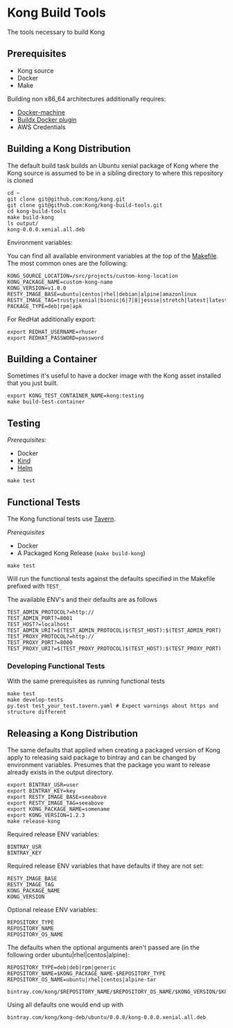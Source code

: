 # Kong Build Tools

The tools necessary to build Kong

## Prerequisites

- Kong source
- Docker
- Make

Building non x86_64 architectures additionally requires:

- [Docker-machine](https://github.com/docker/machine)
- [Buildx Docker plugin](https://github.com/docker/buildx)
- AWS Credentials

## Building a Kong Distribution

The default build task builds an Ubuntu xenial package of Kong where the Kong source is assumed to be
in a sibling directory to where this repository is cloned

```
cd ~
git clone git@github.com:Kong/kong.git
git clone git@github.com:Kong/kong-build-tools.git
cd kong-build-tools
make build-kong
ls output/
kong-0.0.0.xenial.all.deb
```

Environment variables:

You can find all available environment variables at the top of the [Makefile](https://github.com/Kong/kong-build-tools/blob/master/Makefile).
The most common ones are the following:

```
KONG_SOURCE_LOCATION=/src/projects/custom-kong-location
KONG_PACKAGE_NAME=custom-kong-name
KONG_VERSION=v1.0.0
RESTY_IMAGE_BASE=ubuntu|centos|rhel|debian|alpine|amazonlinux
RESTY_IMAGE_TAG=trusty|xenial|bionic|6|7|8|jessie|stretch|latest|latest
PACKAGE_TYPE=deb|rpm|apk
```

For RedHat additionally export:
```
export REDHAT_USERNAME=rhuser
export REDHAT_PASSWORD=password
```

## Building a Container

Sometimes it's useful to have a docker image with the Kong asset installed that you just built.

```
export KONG_TEST_CONTAINER_NAME=kong:testing
make build-test-container
```

## Testing

*Prerequisites:*

- Docker
- [Kind](https://github.com/kubernetes-sigs/kind)
- [Helm](https://github.com/helm/helm)

```
make test
```

## Functional Tests

The Kong functional tests use [Tavern](https://taverntesting.github.io/).

*Prerequisites*

- Docker
- A Packaged Kong Release (`make build-kong`)

```
make test
```

Will run the functional tests against the defaults specified in the Makefile prefixed with `TEST_`

The available ENV's and their defaults are as follows

```
TEST_ADMIN_PROTOCOL?=http://
TEST_ADMIN_PORT?=8001
TEST_HOST?=localhost
TEST_ADMIN_URI?=$(TEST_ADMIN_PROTOCOL)$(TEST_HOST):$(TEST_ADMIN_PORT)
TEST_PROXY_PROTOCOL?=http://
TEST_PROXY_PORT?=8000
TEST_PROXY_URI?=$(TEST_PROXY_PROTOCOL)$(TEST_HOST):$(TEST_PROXY_PORT)
```

### Developing Functional Tests

With the same prerequisites as running functional tests

```
make test
make develop-tests
py.test test_your_test.tavern.yaml # Expect warnings about https and structure different
```

## Releasing a Kong Distribution

The same defaults that applied when creating a packaged version of Kong apply to releasing said package
to bintray and can be changed by environment variables. Presumes that the package you want to release
already exists in the output directory.

```
export BINTRAY_USR=user
export BINTRAY_KEY=key
export RESTY_IMAGE_BASE=seeabove
export RESTY_IMAGE_TAG=seeabove
export KONG_PACKAGE_NAME=somename
export KONG_VERSION=1.2.3
make release-kong
```

Required release ENV variables:
```
BINTRAY_USR
BINTRAY_KEY
```

Required release ENV variables that have defaults if they are not set:
```
RESTY_IMAGE_BASE
RESTY_IMAGE_TAG
KONG_PACKAGE_NAME
KONG_VERSION
```

Optional release ENV variables:
```
REPOSITORY_TYPE
REPOSITORY_NAME
REPOSITORY_OS_NAME
```

The defaults when the optional arguments aren't passed are (in the following order ubuntu|rhel|centos|alpine):
```
REPOSITORY_TYPE=deb|deb|rpm|generic
REPOSITORY_NAME=$KONG_PACKAGE_NAME-$REPOSITORY_TYPE
REPOSITORY_OS_NAME=ubuntu|rhel|centos|alpine-tar

bintray.com/kong/$REPOSITORY_NAME/$REPOSITORY_OS_NAME/$KONG_VERSION/$KONG_PACKAGE_NAME-$KONG_VERSION.$OUTPUT_FILE_SUFFIX
```

Using all defaults one would end up with

```
bintray.com/kong/kong-deb/ubuntu/0.0.0/kong-0.0.0.xenial.all.deb
```